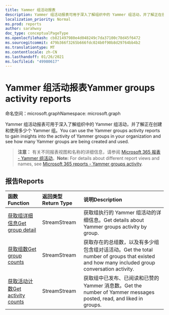 ```yaml
---
title: Yammer 组活动报表
description: Yammer 组活动报表可用于深入了解组织中的 Yammer 组活动，并了解正在创建和使用多少个 Yammer 组。
localization_priority: Normal
ms.prod: reports
author: sarahwxy
doc_type: conceptualPageType
ms.openlocfilehash: cb821497980e4d048249c7da37100c78d45f6472
ms.sourcegitcommit: 479b366f3265b666fdc024b0f90b8d29764bb4b2
ms.translationtype: MT
ms.contentlocale: zh-CN
ms.lasthandoff: 01/26/2021
ms.locfileid: "49980617"
---
```

# <a name="yammer-groups-activity-reports"></a><span data-ttu-id="76282-103">Yammer 组活动报表</span><span class="sxs-lookup"><span data-stu-id="76282-103">Yammer groups activity reports</span></span>

<span data-ttu-id="76282-104">命名空间：microsoft.graph</span><span class="sxs-lookup"><span data-stu-id="76282-104">Namespace: microsoft.graph</span></span>

<span data-ttu-id="76282-105">Yammer 组活动报表可用于深入了解组织中的 Yammer 组活动，并了解正在创建和使用多少个 Yammer 组。</span><span class="sxs-lookup"><span data-stu-id="76282-105">You can use the Yammer groups activity reports to gain insights into the activity of Yammer groups in your organization and see how many Yammer groups are being created and used.</span></span>

> <span data-ttu-id="76282-106">**注意：** 有关不同报表视图和名称的详细信息，请参阅 [Microsoft 365 报表 - Yammer 组活动](https://support.office.com/client/Yammer-groups-activity-report-94dd92ec-ea73-43c6-b51f-2a11fd78aa31)。</span><span class="sxs-lookup"><span data-stu-id="76282-106">**Note:** For details about different report views and names, see [Microsoft 365 reports - Yammer groups activity](https://support.office.com/client/Yammer-groups-activity-report-94dd92ec-ea73-43c6-b51f-2a11fd78aa31).</span></span>

## <a name="reports"></a><span data-ttu-id="76282-107">报告</span><span class="sxs-lookup"><span data-stu-id="76282-107">Reports</span></span>

| <span data-ttu-id="76282-108">函数</span><span class="sxs-lookup"><span data-stu-id="76282-108">Function</span></span>                                 | <span data-ttu-id="76282-109">返回类型</span><span class="sxs-lookup"><span data-stu-id="76282-109">Return Type</span></span> | <span data-ttu-id="76282-110">说明</span><span class="sxs-lookup"><span data-stu-id="76282-110">Description</span></span>                              |
| :--------------------------------------- | :---------- | :--------------------------------------- |
| [<span data-ttu-id="76282-111">获取组详细信息</span><span class="sxs-lookup"><span data-stu-id="76282-111">Get group detail</span></span>](../api/reportroot-getyammergroupsactivitydetail.md) | <span data-ttu-id="76282-112">Stream</span><span class="sxs-lookup"><span data-stu-id="76282-112">Stream</span></span>      | <span data-ttu-id="76282-113">获取组执行的 Yammer 组活动的详细信息。</span><span class="sxs-lookup"><span data-stu-id="76282-113">Get details about Yammer groups activity by group.</span></span> |
| [<span data-ttu-id="76282-114">获取组数</span><span class="sxs-lookup"><span data-stu-id="76282-114">Get group counts</span></span>](../api/reportroot-getyammergroupsactivitygroupcounts.md) | <span data-ttu-id="76282-115">Stream</span><span class="sxs-lookup"><span data-stu-id="76282-115">Stream</span></span>      | <span data-ttu-id="76282-116">获取存在的总组数，以及有多少组包含组对话活动。</span><span class="sxs-lookup"><span data-stu-id="76282-116">Get the total number of groups that existed and how many included group conversation activity.</span></span> |
| [<span data-ttu-id="76282-117">获取活动计数</span><span class="sxs-lookup"><span data-stu-id="76282-117">Get activity counts</span></span>](../api/reportroot-getyammergroupsactivitycounts.md) | <span data-ttu-id="76282-118">Stream</span><span class="sxs-lookup"><span data-stu-id="76282-118">Stream</span></span>      | <span data-ttu-id="76282-119">获取组中已发布、已阅读和已赞的 Yammer 消息数。</span><span class="sxs-lookup"><span data-stu-id="76282-119">Get the number of Yammer messages posted, read, and liked in groups.</span></span> |

